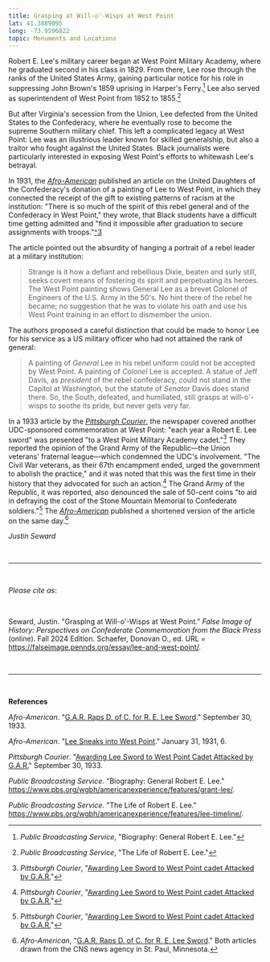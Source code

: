 ```yaml
---
title: Grasping at Will-o'-Wisps at West Point
lat: 41.3889095
long: -73.9596822
topic: Monuments and Locations
---
```

Robert E. Lee's military career began at West Point Military Academy, where he graduated second in his class in 1829. From there, Lee rose through the ranks of the United States Army, gaining particular notice for his role in suppressing John Brown's 1859 uprising in Harper's Ferry.[^1] Lee also served as superintendent of West Point from 1852 to 1855.[^2]

But after Virginia's secession from the Union, Lee defected from the United States to the Confederacy, where he eventually rose to become the supreme Southern military chief. This left a complicated legacy at West Point: Lee was an illustrious leader known for skilled generalship, but also a traitor who fought against the United States. Black journalists were particularly interested in exposing West Point's efforts to whitewash Lee's betrayal.

In 1931, the *[Afro-American](https://proxy.library.upenn.edu/login?url=https://www.proquest.com/publication/45589?accountid=14707&decadeSelected=1930+-+1939&yearSelected=1933&monthSelected=09&issueNameSelected=01933Y09Y30$23Sep+30,+1933)* published an article on the United Daughters of the Confederacy's donation of a painting of Lee to West Point, in which they connected the receipt of the gift to existing patterns of racism at the institution: "There is so much of the spirit of this rebel general and of the Confederacy in West Point," they wrote, that Black students have a difficult time getting admitted and "find it impossible after graduation to secure assignments with troops."[^3](*Afro-American*, "\[Lee Sneaks into West Point](https\://proxy.library.upenn.edu/login?url=https\://www.proquest.com/publication/45589?accountid=14707&decadeSelected=1930+-+1939&yearSelected=1933&monthSelected=09&issueNameSelected=01933Y09Y30$23Sep+30,+1933).")

The article pointed out the absurdity of hanging a portrait of a rebel leader at a military institution:

> Strange is it how a defiant and rebellious Dixie, beaten and surly still, seeks covert means of fostering its spirit and perpetuating its heroes. The West Point painting shows General Lee as a brevet Colonel of Engineers of the U.S. Army in the 50's. No hint there of the rebel he became; no suggestion that he was to violate his oath and use his West Point training in an effort to dismember the union.

The authors proposed a careful distinction that could be made to honor Lee for his service as a US military officer who had not attained the rank of general:

> A painting of *General* Lee in his rebel uniform could not be accepted by West Point. A painting of *Colonel* Lee is accepted. A statue of Jeff Davis, as *president* of the rebel confederacy, could not stand in the Capitol at Washington, but the statute of *Senator* Davis does stand there. So, the South, defeated, and humiliated, still grasps at will-o'-wisps to soothe its pride, but never gets very far.

In a 1933 article by the *[Pittsburgh Courier](https://www.newspapers.com/paper/new-pittsburgh-courier/13418/)*, the newspaper covered another UDC-sponsored commemoration at West Point: "each year a Robert E. Lee sword" was presented "to a West Point Military Academy cadet."[^4] They reported the opinion of the Grand Army of the Republic—the Union veterans' fraternal league—which condemned the UDC's involvement. "The Civil War veterans, as their 67th encampment ended, urged the government to abolish the practice," and it was noted that this was the first time in their history that they advocated for such an action.[^5] The Grand Army of the Republic, it was reported, also denounced the sale of 50-cent coins "to aid in defraying the cost of the Stone Mountain Memorial to Confederate soldiers."[^6] The *[Afro-American](https://proxy.library.upenn.edu/login?url=https://www.proquest.com/publication/45589?accountid=14707&decadeSelected=1930+-+1939&yearSelected=1933&monthSelected=09&issueNameSelected=01933Y09Y30$23Sep+30,+1933)* published a shortened version of the article on the same day.[^7]

*Justin Seward*

<br>

<hr>

<br>

*Please cite as*: 

<br>

Seward, Justin. "Grasping at Will-o'-Wisps at West Point." *False Image of History: Perspectives on Confederate Commemoration from the Black Press* (online). Fall 2024 Edition. Schaefer, Donovan O., ed. URL = https://falseimage.pennds.org/essay/lee-and-west-point/.

<br>

<hr>

<br>

**References**

*Afro-American*. "[G.A.R. Raps D. of C. for R. E. Lee Sword](https://proxy.library.upenn.edu/login?url=https://www.proquest.com/publication/45589?accountid=14707&decadeSelected=1930+-+1939&yearSelected=1933&monthSelected=09&issueNameSelected=01933Y09Y30$23Sep+30,+1933)." September 30, 1933.

*Afro-American*. "[Lee Sneaks into West Point](https://proxy.library.upenn.edu/login?url=https://www.proquest.com/publication/45589?accountid=14707&decadeSelected=1930+-+1939&yearSelected=1933&monthSelected=09&issueNameSelected=01933Y09Y30$23Sep+30,+1933)." January 31, 1931, 6.

*Pittsburgh Courier*. "[Awarding Lee Sword to West Point Cadet Attacked by G.A.R.](https://www.newspapers.com/paper/new-pittsburgh-courier/13418/)" September 30, 1933.

*Public Broadcasting Service*. "Biography: General Robert E. Lee." <https://www.pbs.org/wgbh/americanexperience/features/grant-lee/>.

*Public Broadcasting Service*. "The Life of Robert E. Lee."
<https://www.pbs.org/wgbh/americanexperience/features/lee-timeline/>.

[^1]: *Public Broadcasting Service*, "Biography: General Robert E. Lee."

[^2]: *Public Broadcasting Service*, "The Life of Robert E. Lee."

[^4]: *Pittsburgh Courier*, "[Awarding Lee Sword to West Point cadet Attacked by G.A.R.](https://www.newspapers.com/paper/new-pittsburgh-courier/13418/)"

[^5]: *Pittsburgh Courier*, "[Awarding Lee Sword to West Point cadet Attacked by G.A.R.](https://www.newspapers.com/paper/new-pittsburgh-courier/13418/)"

[^6]: *Pittsburgh Courier*, "[Awarding Lee Sword to West Point cadet Attacked by G.A.R.](https://www.newspapers.com/paper/new-pittsburgh-courier/13418/)"

[^7]: *Afro-American*, "[G.A.R. Raps D. of C. for R. E. Lee Sword](https://proxy.library.upenn.edu/login?url=https://www.proquest.com/publication/45589?accountid=14707&decadeSelected=1930+-+1939&yearSelected=1933&monthSelected=09&issueNameSelected=01933Y09Y30$23Sep+30,+1933)." Both articles drawn from the CNS news agency in St. Paul, Minnesota.
